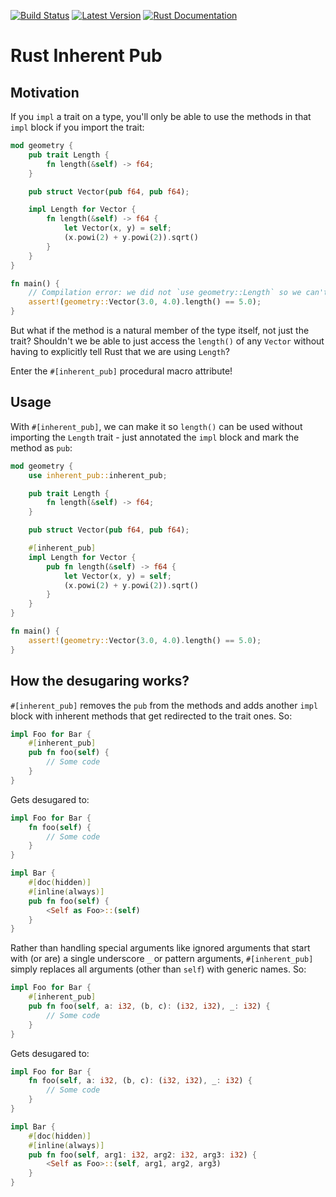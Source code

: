 [![Build Status](https://api.travis-ci.org/idanarye/rust-inherent-pub.svg?branch=master)](https://travis-ci.org/idanarye/rust-inherent-pub)
[![Latest Version](https://img.shields.io/crates/v/inherent-pub.svg)](https://crates.io/crates/inherent-pub)
[![Rust Documentation](https://img.shields.io/badge/api-rustdoc-blue.svg)](https://idanarye.github.io/rust-inherent-pub/)

# Rust Inherent Pub

## Motivation

If you `impl` a trait on a type, you'll only be able to use the methods in that
`impl` block if you import the trait:

```rust
mod geometry {
    pub trait Length {
        fn length(&self) -> f64;
    }

    pub struct Vector(pub f64, pub f64);

    impl Length for Vector {
        fn length(&self) -> f64 {
            let Vector(x, y) = self;
            (x.powi(2) + y.powi(2)).sqrt()
        }
    }
}

fn main() {
    // Compilation error: we did not `use geometry::Length` so we can't access `length()`
    assert!(geometry::Vector(3.0, 4.0).length() == 5.0);
}
```

But what if the method is a natural member of the type itself, not just the
trait? Shouldn't we be able to just access the `length()` of any `Vector`
without having to explicitly tell Rust that we are using `Length`?

Enter the `#[inherent_pub]` procedural macro attribute!

## Usage

With `#[inherent_pub]`, we can make it so `length()` can be used without
importing the `Length` trait - just annotated the `impl` block and mark the
method as `pub`:

```rust
mod geometry {
    use inherent_pub::inherent_pub;

    pub trait Length {
        fn length(&self) -> f64;
    }

    pub struct Vector(pub f64, pub f64);

    #[inherent_pub]
    impl Length for Vector {
        pub fn length(&self) -> f64 {
            let Vector(x, y) = self;
            (x.powi(2) + y.powi(2)).sqrt()
        }
    }
}

fn main() {
    assert!(geometry::Vector(3.0, 4.0).length() == 5.0);
}
```

## How the desugaring works?

`#[inherent_pub]` removes the `pub` from the methods and adds another `impl`
block with inherent methods that get redirected to the trait ones. So:

```rust
impl Foo for Bar {
    #[inherent_pub]
    pub fn foo(self) {
        // Some code
    }
}
```

Gets desugared to:

```rust
impl Foo for Bar {
    fn foo(self) {
        // Some code
    }
}

impl Bar {
    #[doc(hidden)]
    #[inline(always)]
    pub fn foo(self) {
        <Self as Foo>::(self)
    }
}
```

Rather than handling special arguments like ignored arguments that start with
(or are) a single underscore `_` or pattern arguments, `#[inherent_pub]` simply
replaces all arguments (other than `self`) with generic names. So:

```rust
impl Foo for Bar {
    #[inherent_pub]
    pub fn foo(self, a: i32, (b, c): (i32, i32), _: i32) {
        // Some code
    }
}
```

Gets desugared to:

```rust
impl Foo for Bar {
    fn foo(self, a: i32, (b, c): (i32, i32), _: i32) {
        // Some code
    }
}

impl Bar {
    #[doc(hidden)]
    #[inline(always)]
    pub fn foo(self, arg1: i32, arg2: i32, arg3: i32) {
        <Self as Foo>::(self, arg1, arg2, arg3)
    }
}
```
